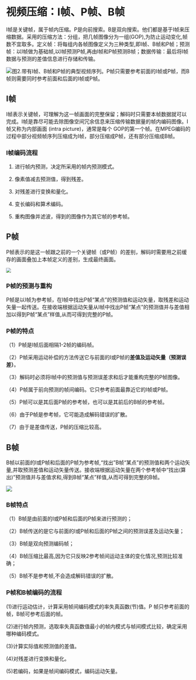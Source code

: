 # 视频压缩：I帧、P帧、B帧

​	I帧是关键帧，属于帧内压缩。P是向前搜索。B是双向搜索。他们都是基于I帧来压缩数据。采用的压缩方法：分组，把几帧图像分为一组(GOP),为防止运动变化,帧数不宜取多。定义帧：将每组内各帧图像定义为三种类型,即I帧、B帧和P帧；预测帧：以I帧做为基础帧,以I帧预测P帧,再由I帧和P帧预测B帧；数据传输：最后将I帧数据与预测的差值信息进行存储和传输。

![图2.带有I帧、B帧和P帧的典型视频序列。P帧只需要参考前面的I帧或P帧，而B帧则需要同时参考前面和后面的I帧或P帧。](https://cdn.jsdelivr.net/gh/J-M-LIU/pic-bed@master//img/1208470.jpg)

## I帧

​	I帧表示关键帧，可理解为这一帧画面的完整保留；解码时只需要本帧数据就可以完成。I帧是靠尽可能去除图像空间冗余信息来压缩传输数据量的帧内编码图像。I帧又称为内部画面 (intra picture)，通常是每个 GOP的第一个帧。在MPEG编码的过程中部分视频帧序列压缩成为I帧，部分压缩成P帧，还有部分压缩成B帧。

### I帧编码流程

1. 进行帧内预测，决定所采用的帧内预测模式。

2. 像素值减去预测值，得到残差。

3. 对残差进行变换和量化。

4. 变长编码和算术编码。

5. 重构图像并滤波，得到的图像作为其它帧的参考帧。

## P帧

​	P帧表示的是这一帧跟之前的一个关键帧（或P帧）的差别，解码时需要用之前缓存的画面叠加上本帧定义的差别，生成最终画面。

<img src="https://img-blog.csdnimg.cn/20191226210120570.png" style="zoom: 80%;" />

### P帧的预测与重构

​	P帧是以I帧为参考帧，在I帧中找出P帧“某点”的预测值和运动矢量，取残差和运动矢量一起传送。在接收端根据运动矢量从I帧中找出P帧“某点”的预测值并与差值相加以得到P帧“某点”样值,从而可得到完整的P帧。

### P帧的特点

（1）P帧是I帧后面相隔1-2帧的编码帧。 

（2）P帧采用运动补偿的方法传送它与前面的I或P帧的**差值及运动矢量（预测误差）**。 

（3）解码时必须将I帧中的预测值与预测误差求和后才能重构完整的P帧图像。 

（4）P帧属于前向预测的帧间编码。它只参考前面最靠近它的I帧或P帧。 

（5）P帧可以是其后面P帧的参考帧，也可以是其前后的B帧的参考帧。

（6）由于P帧是参考帧，它可能造成解码错误的扩散。 

（7）由于是差值传送，P帧的压缩比较高。



## B帧

​	B帧以前面的I或P帧和后面的P帧为参考帧,“找出”B帧“某点”的预测值和两个运动矢量,并取预测差值和运动矢量传送。接收端根据运动矢量在两个参考帧中“找出(算出)”预测值并与差值求和,得到B帧“某点”样值,从而可得到完整的B帧。

![](https://img-blog.csdnimg.cn/20191226210242870.png)

### B帧特点

（1）B帧是由前面的I或P帧和后面的P帧来进行预测的；

（2）B帧传送的是它与前面的I或P帧和后面的P帧之间的预测误差及运动矢量；

（3）B帧是双向预测编码帧；

（4）B帧压缩比最高,因为它只反映2参考帧间运动主体的变化情况,预测比较准确；

（5）B帧不是参考帧,不会造成解码错误的扩散。

### P帧和B帧编码的流程

(1)进行运动估计，计算采用帧间编码模式的率失真函数(节)值。P 帧只参考前面的帧，B帧可参考后面的帧。

(2)进行帧内预测，选取率失真函数值最小的帧内模式与帧间模式比较，确定采用哪种编码模式。

(3)计算实际值和预测值的差值。

(4)对残差进行变换和量化。

(5)若编码，如果是帧间编码模式，编码运动矢量。

